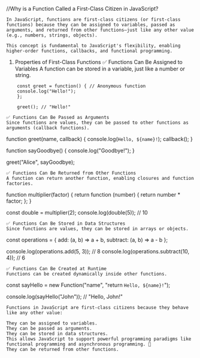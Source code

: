 //Why is a Function Called a First-Class Citizen in JavaScript?
    
    
    In JavaScript, functions are first-class citizens (or first-class functions) because they can be assigned to variables, passed as arguments, and returned from other functions—just like any other value (e.g., numbers, strings, objects).

    This concept is fundamental to JavaScript's flexibility, enabling higher-order functions, callbacks, and functional programming.

1. Properties of First-Class Functions
✅ Functions Can Be Assigned to Variables
A function can be stored in a variable, just like a number or string.

```
    const greet = function() { // Anonymous function
    console.log("Hello!");
    };

    greet(); // "Hello!"
```


    ✅ Functions Can Be Passed as Arguments
    Since functions are values, they can be passed to other functions as arguments (callback functions).

function greet(name, callback) {
    console.log(`Hello, ${name}!`);
    callback();
}

function sayGoodbye() {
    console.log("Goodbye!");
}

greet("Alice", sayGoodbye);


    ✅ Functions Can Be Returned from Other Functions
    A function can return another function, enabling closures and function factories.

function multiplier(factor) {
    return function (number) {
        return number * factor;
    };
}

const double = multiplier(2);
console.log(double(5)); // 10

    ✅ Functions Can Be Stored in Data Structures
    Since functions are values, they can be stored in arrays or objects.

const operations = {
    add: (a, b) => a + b,
    subtract: (a, b) => a - b
};

console.log(operations.add(5, 3)); // 8
console.log(operations.subtract(10, 4)); // 6


    ✅ Functions Can Be Created at Runtime
    Functions can be created dynamically inside other functions.

const sayHello = new Function("name", "return `Hello, ${name}!`");

console.log(sayHello("John")); // "Hello, John!"


    Functions in JavaScript are first-class citizens because they behave like any other value:

    They can be assigned to variables.
    They can be passed as arguments.
    They can be stored in data structures.
    This allows JavaScript to support powerful programming paradigms like functional programming and asynchronous programming. 🚀
    They can be returned from other functions.